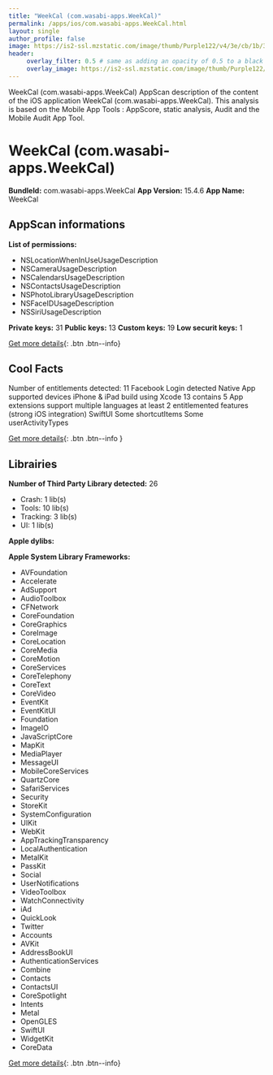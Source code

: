 ```yaml
---
title: "WeekCal (com.wasabi-apps.WeekCal)"
permalink: /apps/ios/com.wasabi-apps.WeekCal.html
layout: single
author_profile: false
image: https://is2-ssl.mzstatic.com/image/thumb/Purple122/v4/3e/cb/1b/3ecb1b90-8aa0-1ee5-1a14-be8193cb8c36/AppIcon-0-1x_U007emarketing-0-10-0-0-85-220.png/512x512bb.jpg
header: 
     overlay_filter: 0.5 # same as adding an opacity of 0.5 to a black background
     overlay_image: https://is2-ssl.mzstatic.com/image/thumb/Purple122/v4/3e/cb/1b/3ecb1b90-8aa0-1ee5-1a14-be8193cb8c36/AppIcon-0-1x_U007emarketing-0-10-0-0-85-220.png/512x512bb.jpg
---
```

WeekCal (com.wasabi-apps.WeekCal) AppScan description of the content of the iOS application WeekCal (com.wasabi-apps.WeekCal). This analysis is based on the Mobile App Tools : AppScore, static analysis, Audit and the Mobile Audit App Tool.

# WeekCal (com.wasabi-apps.WeekCal)

**BundleId:** com.wasabi-apps.WeekCal
**App Version:** 15.4.6
**App Name:** WeekCal


## AppScan informations 

**List of permissions:** 
- NSLocationWhenInUseUsageDescription
- NSCameraUsageDescription
- NSCalendarsUsageDescription
- NSContactsUsageDescription
- NSPhotoLibraryUsageDescription
- NSFaceIDUsageDescription
- NSSiriUsageDescription
  
  
**Private keys:** 31
**Public keys:** 13
**Custom keys:** 19
**Low securit keys:** 1
  
[Get more details](/pricing.html){: .btn .btn--info}

## Cool Facts

Number of entitlements detected: 11
Facebook Login detected
Native App
supported devices iPhone & iPad
build using Xcode 13
contains 5 App extensions
support multiple languages
at least 2 entitlemented features (strong iOS integration)
SwiftUI
Some shortcutItems 
Some userActivityTypes
  
[Get more details](/pricing.html){: .btn .btn--info }

## Librairies 
**Number of Third Party Library detected:** 26
- Crash: 1 lib(s)
- Tools: 10 lib(s)
- Tracking: 3 lib(s)
- UI: 1 lib(s)


**Apple dylibs:**


**Apple System Library Frameworks:**
- AVFoundation
- Accelerate
- AdSupport
- AudioToolbox
- CFNetwork
- CoreFoundation
- CoreGraphics
- CoreImage
- CoreLocation
- CoreMedia
- CoreMotion
- CoreServices
- CoreTelephony
- CoreText
- CoreVideo
- EventKit
- EventKitUI
- Foundation
- ImageIO
- JavaScriptCore
- MapKit
- MediaPlayer
- MessageUI
- MobileCoreServices
- QuartzCore
- SafariServices
- Security
- StoreKit
- SystemConfiguration
- UIKit
- WebKit
- AppTrackingTransparency
- LocalAuthentication
- MetalKit
- PassKit
- Social
- UserNotifications
- VideoToolbox
- WatchConnectivity
- iAd
- QuickLook
- Twitter
- Accounts
- AVKit
- AddressBookUI
- AuthenticationServices
- Combine
- Contacts
- ContactsUI
- CoreSpotlight
- Intents
- Metal
- OpenGLES
- SwiftUI
- WidgetKit
- CoreData


  
[Get more details](/pricing.html){: .btn .btn--info}

